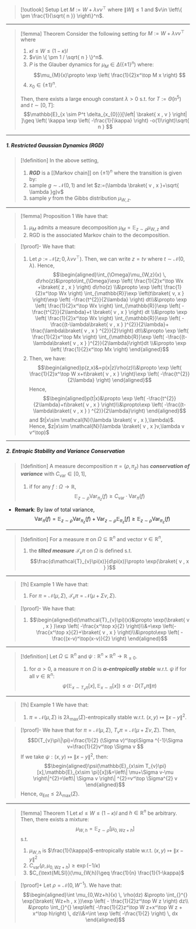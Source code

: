 > [!outlook] Setup
> Let $M:= W+\lambda vv^\top$ where $\left\| W \right\|\leq 1$ and $v\in \left\{  \pm \frac{1}{\sqrt{ n }}  \right\}^n$. 
---
> [!lemma] Theorem
> Consider the following setting for $M:= W + \lambda vv^\top$ where
> 1. $\kappa I \leq W \leq (1-\kappa)I$
> 2. $v\in \{ \pm 1 / \sqrt{ n } \}^n$. 
> 3. $P$ is the Glauber dynamics for $\mu_{M}\in \Delta(\{ \pm 1 \}^n)$ where: $$\mu_{M}(x)\propto \exp \left( \frac{1}{2}x^\top M x \right) $$
> 4. $x_{0}\in \{ \pm 1 \}^n$.
> 
> Then, there exists a large enough constant $\lambda > 0$ s.t. for $T:= \tilde{ \Theta}(n^5)$ and $t\sim[0,T]$: $$\mathbb{E}_{x \sim P^t \delta_{x_{0}}}[\left| \braket{ x , v }  \right| ]\geq \left( \kappa \exp \left( -\frac{1}{\kappa} \right)  -o(1)\right)\sqrt{ n } $$

---
##### 1. Restricted Gaussian Dynamics (RGD)
> [!definition]
> In the above setting, 
> 1. ***RGD*** is a [[Markov chain]] on $\{ \pm 1 \}^n$ where the transition is given by:
> 	1. sample $g\sim \mathcal{N}(0,1)$ and let $z:=(\lambda \braket{ v , x }+\sqrt{ \lambda }g)v$
> 	2. sample $y$ from the Gibbs distribution $\mu_{W,z}$. 
---
> [!lemma] Proposition 1
> We have that: 
> 1. $\mu_{M}$ admits a measure decomposition $\mu_{M}=\mathbb{E}_{z\sim \rho}\mu_{W,z}$ and
> 2. RGD is the associated Markov chain to the decomposition.

> [!proof]-
> We have that:
> 1. Let $\rho:= \mathcal{N}(z;0,\lambda v v^\top)$. Then, we can write $z=tv$ where $t\sim \mathcal{N}(0,\lambda)$. Hence,$$\begin{aligned}\int_{\Omega}\mu_{W,z}(x)  \, d\rho(z)&\propto\int_{\Omega}\exp \left( \frac{1}{2}x^\top Wx +\braket{ z , x }  \right)   d\rho(z) \\&\propto \exp \left( \frac{1}{2}x^\top Wx \right) \int_{\mathbb{R}}\exp \left(t\braket{ v, x }  \right)\exp \left( -\frac{t^{2}}{2\lambda} \right)   dt\\&\propto \exp \left( \frac{1}{2}x^\top Wx \right) \int_{\mathbb{R}}\exp \left( -\frac{t^{2}}{2\lambda}+t \braket{ v , x } \right)   dt \\&\propto \exp \left( \frac{1}{2}x^\top Wx \right) \int_{\mathbb{R}}\exp \left( -\frac{(t-\lambda\braket{ v , x } )^{2}}{2\lambda}+ \frac{\lambda\braket{ v , x } ^{2}}{2}\right)   dt\\&\propto \exp \left( \frac{1}{2}x^\top Mx  \right) \int_{\mathbb{R}}\exp \left( -\frac{(t-\lambda\braket{ v , x } )^{2}}{2\lambda}\right)dt \\&\propto \exp \left( \frac{1}{2}x^\top Mx  \right) \end{aligned}$$
> 2. Then, we have: $$\begin{aligned}p(z,x)&=p(x|z)\rho(z)\\&\propto \exp \left( \frac{1}{2}x^\top W x+t\braket{ v , x }  \right)\exp \left( -\frac{t^{2}}{2\lambda} \right)  \end{aligned}$$Hence, $$\begin{aligned}p(t|x)&\propto \exp \left( -\frac{t^{2}}{2\lambda}+t\braket{ v , x }  \right)\\&\propto\exp \left( -\frac{(t-\lambda\braket{ v , x } ) ^{2}}{2\lambda}\right)  \end{aligned}$$and $t|x\sim \mathcal{N}(\lambda \braket{ v , x },\lambda)$. Hence, $z|x\sim \mathcal{N}(\lambda \braket{ v , x }v,\lambda v v^\top)$
---
##### 2. Entropic Stability and Variance Conservation
> [!definition] 
> A measure decomposition $\pi=(\rho,\pi_{z})$ has ***conservation of variance*** with $C_{\text{var}}\in[0,1]$, 
> 1. if for any $f:\Omega\to \mathbb{R}$, $$\mathbb{E}_{z\sim\rho}\text{Var}_{\pi_{z}}(f)\geq C_{\text{var}}\cdot  \text{Var}_{\pi}(f)$$
- **Remark**: By law of total variance,$$\text{Var}_{\pi}(f)=\mathbb{E}_{z\sim \rho}\text{Var}_{\pi_{z}}(f)+\text{Var}_{z \sim \rho}\mathbb{E}_{\pi_{z}}[f]\geq \mathbb{E}_{z\sim \rho}\text{Var}_{\pi_{z}}(f) $$
---
> [!definition]
> For a measure $\pi$ on $\Omega \subseteq \mathbb{R}^n$ and vector $v\in \mathbb{R}^n$, 
> 1. the ***tilted measure*** $\mathcal{T}_{v}\pi$ on $\Omega$ is defined s.t. $$\frac{d\mathcal{T}_{v}\pi(x)}{d\pi(x)}\propto \exp(\braket{ v , x } )$$
---
> [!h] Example 1
> We have that:
> 1. For $\pi=\mathcal{N}(\mu,\Sigma)$, $\mathcal{T}_{v}\pi=\mathcal{N}(\mu+\Sigma v,\Sigma)$.

> [!proof]-
> We have that:
> 1. $$\begin{aligned}d(\mathcal{T}_{v}\pi)(x)&\propto \exp(\braket{ v , x } )\exp \left( -\frac{x^\top x}{2} \right)\\&=\exp \left(-\frac{x^\top x}{2}+\braket{ v , x }  \right)\\&\propto\exp \left( -\frac{(x-v)^\top(x-v)}{2} \right)   \end{aligned}$$
---
> [!definition] 
> Let $\Omega \subseteq \mathbb{R}^n$ and $\psi:\mathbb{R}^n \times \mathbb{R}^n\to \mathbb{R}_{\geq 0}$.
> 1. for $\alpha>0$, a measure $\pi$ on $\Omega$ is ***$\alpha$-entropically stable*** w.r.t. $\psi$ if for all $v\in \mathbb{R}^n$: $$\psi(\mathbb{E}_{x\sim T_{v}\pi}[x],\mathbb{E}_{x\sim \pi}[x])\leq \alpha \cdot  D(T_{v}\pi\| \pi)$$
---
> [!h] Example 1
> We have that:
> 1. $\pi=\mathcal{N}(\mu,\Sigma)$ is $2\lambda_{\text{max}}(\Sigma)$-entropically stable w.r.t. $(x,y)\mapsto \|x-y\|^{2}$.

> [!proof]-
> We have that for $\pi=\mathcal{N}(\mu,\Sigma)$, $T_{v}\pi=\mathcal{N}(\mu+\Sigma v,\Sigma)$. Then, $$D(T_{v}\pi\|\pi)=\frac{1}{2} (\Sigma v)^\top\Sigma ^{-1}\Sigma v=\frac{1}{2}v^\top \Sigma v $$If we take $\psi:(x,y)\mapsto \|x-y\|^{2}$, then: $$\begin{aligned}\psi(\mathbb{E}_{x\sim T_{v}\pi}[x],\mathbb{E}_{x\sim \pi}[x])&=\left\| \mu+\Sigma v-\mu \right\|^{2}=\left\| \Sigma v \right\| ^{2}=v^\top \Sigma^{2} v \end{aligned}$$Hence, $\alpha_{\text{Ent}}\leq 2\lambda_{\text{max}}(\Sigma)$.
---
> [!lemma] Theorem 1
> Let $\kappa I \leq W \leq (1-\kappa) I$ and $h\in \mathbb{R}^n$ be arbitrary. Then, there exists a mixture: $$\mu_{W,h}=\mathbb{E}_{z\sim\rho}[\mu_{0,Wz+h}]$$ s.t.
> 1. $\mu_{W,h}$ is $\frac{1}{\kappa}$-entropically stable w.r.t. $(x,y)\mapsto \|x-y\|^{2}$
> 2. $C_{\text{var}}(\rho,\mu_{0,W z+h})\geq \exp \left( -1/\kappa \right)$
> 3. $C_{\text{MLSI}}(\mu_{W,h})\geq \frac{1}{n} \frac{1}{1-\kappa}$

> [!proof]+
> Let $\rho=\mathcal{N}(0,W^{-1})$. We have that: $$\begin{aligned}\int \mu_{0,Wz+h}(x)  \, \rho(dz) &\propto \int_{}^{} \exp(\braket{ Wz+h , x })\exp \left( - \frac{1}{2}z^\top W z \right) dz\\ &\propto \int_{}^{} \exp\left( -\frac{1}{2}z^\top W z+x^\top W z + x^\top h\right) \, dz\\&=\int \exp \left( -\frac{1}{2} \right)   \, dx  \end{aligned}$$